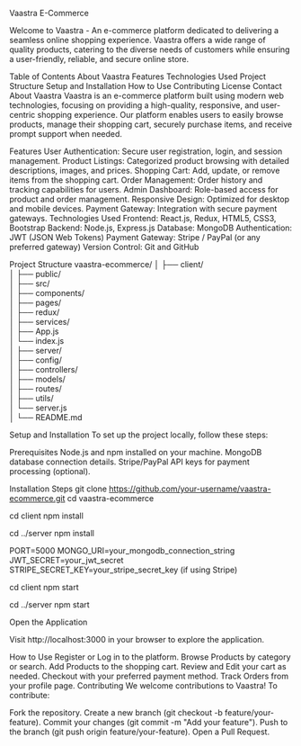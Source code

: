Vaastra E-Commerce


Welcome to Vaastra - An e-commerce platform dedicated to delivering a seamless online shopping experience. Vaastra offers a wide range of quality products, catering to the diverse needs of customers while ensuring a user-friendly, reliable, and secure online store.

Table of Contents
About Vaastra
Features
Technologies Used
Project Structure
Setup and Installation
How to Use
Contributing
License
Contact
About Vaastra
Vaastra is an e-commerce platform built using modern web technologies, focusing on providing a high-quality, responsive, and user-centric shopping experience. Our platform enables users to easily browse products, manage their shopping cart, securely purchase items, and receive prompt support when needed.

Features
User Authentication: Secure user registration, login, and session management.
Product Listings: Categorized product browsing with detailed descriptions, images, and prices.
Shopping Cart: Add, update, or remove items from the shopping cart.
Order Management: Order history and tracking capabilities for users.
Admin Dashboard: Role-based access for product and order management.
Responsive Design: Optimized for desktop and mobile devices.
Payment Gateway: Integration with secure payment gateways.
Technologies Used
Frontend: React.js, Redux, HTML5, CSS3, Bootstrap
Backend: Node.js, Express.js
Database: MongoDB
Authentication: JWT (JSON Web Tokens)
Payment Gateway: Stripe / PayPal (or any preferred gateway)
Version Control: Git and GitHub


Project Structure
vaastra-ecommerce/
│
├── client/                   
│   ├── public/               
│   ├── src/                 
│       ├── components/       
│       ├── pages/            
│       ├── redux/           
│       ├── services/        
│       ├── App.js           
│       └── index.js          
│
├── server/                   
│   ├── config/               
│   ├── controllers/         
│   ├── models/              
│   ├── routes/               
│   ├── utils/               
│   └── server.js             
│
└── README.md        

Setup and Installation
To set up the project locally, follow these steps:

Prerequisites
Node.js and npm installed on your machine.
MongoDB database connection details.
Stripe/PayPal API keys for payment processing (optional).

Installation Steps
git clone https://github.com/your-username/vaastra-ecommerce.git
cd vaastra-ecommerce

cd client
npm install


cd ../server
npm install

PORT=5000
MONGO_URI=your_mongodb_connection_string
JWT_SECRET=your_jwt_secret
STRIPE_SECRET_KEY=your_stripe_secret_key (if using Stripe)



cd client
npm start


cd ../server
npm start


Open the Application

Visit http://localhost:3000 in your browser to explore the application.

How to Use
Register or Log in to the platform.
Browse Products by category or search.
Add Products to the shopping cart.
Review and Edit your cart as needed.
Checkout with your preferred payment method.
Track Orders from your profile page.
Contributing
We welcome contributions to Vaastra! To contribute:

Fork the repository.
Create a new branch (git checkout -b feature/your-feature).
Commit your changes (git commit -m "Add your feature").
Push to the branch (git push origin feature/your-feature).
Open a Pull Request.

